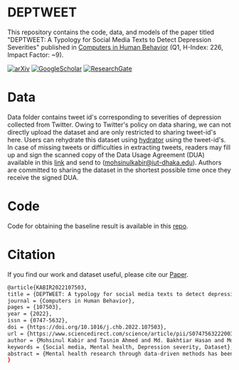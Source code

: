 # DEPTWEET
This repository contains the code, data, and models of the paper titled "DEPTWEET: A Typology for Social Media Texts to Detect Depression Severities" published in [Computers in Human Behavior](https://www.journals.elsevier.com/computers-in-human-behavior) (Q1, H-Index: 226, Impact Factor: ~9). 


[![arXiv](https://img.shields.io/badge/arXiv-2305.06595-b31b1b.svg)](https://arxiv.org/abs/2210.05372)
[![GoogleScholar](https://img.shields.io/badge/Google%20Scholar-4285F4?style=flat&logo=Google+Scholar&logoColor=white&color=gray&labelColor=4285F4)](https://tinyurl.com/3spp4bha)
[![ResearchGate](https://img.shields.io/badge/ResearchGate-00CCBB?style=flat&logo=ResearchGate&logoColor=white&color=gray&labelColor=00CCBB)](https://www.researchgate.net/publication/363944652_DEPTWEET_A_typology_for_social_media_texts_to_detect_depression_severities)


# Data
Data folder contains tweet id's corresponding to severities of depression collected from Twitter. Owing to Twitter's policy on data sharing, we can not directly upload the dataset and are only restricted to sharing tweet-id's here. Users can rehydrate this dataset using <a href=https://github.com/DocNow/hydrator>hydrator</a> using the tweet-id's.  <br/>
In case of missing tweets or difficulties in extracting tweets, readers may fill up and sign the scanned copy of the Data Usage Agreement (DUA) available in this [link](https://drive.google.com/file/d/1hXmr680rKtftDNcdj26dkEnLNB8A0bWa/view?usp=sharing) and send to (mohsinulkabir@iut-dhaka.edu). Authors are committed to sharing the dataset in the shortest possible time once they receive the signed DUA. 
# Code
Code for obtaining the baseline result is available in this <a href= https://github.com/tasnim7ahmed/Depression-In-Tweets>repo</a>.
# Citation
If you find our work and dataset useful, please cite our [Paper](https://www.sciencedirect.com/science/article/abs/pii/S0747563222003235).
```bash
@article{KABIR2022107503,
title = {DEPTWEET: A typology for social media texts to detect depression severities},
journal = {Computers in Human Behavior},
pages = {107503},
year = {2022},
issn = {0747-5632},
doi = {https://doi.org/10.1016/j.chb.2022.107503},
url = {https://www.sciencedirect.com/science/article/pii/S0747563222003235},
author = {Mohsinul Kabir and Tasnim Ahmed and Md. Bakhtiar Hasan and Md Tahmid Rahman Laskar and Tarun Kumar Joarder and Hasan Mahmud and Kamrul Hasan},
keywords = {Social media, Mental health, Depression severity, Dataset},
abstract = {Mental health research through data-driven methods has been hindered by a lack of standard typology and scarcity of adequate data. In this study, we leverage the clinical articulation of depression to build a typology for social media texts for detecting the severity of depression. It emulates the standard clinical assessment procedure Diagnostic and Statistical Manual of Mental Disorders (DSM-5) and Patient Health Questionnaire (PHQ-9) to encompass subtle indications of depressive disorders from tweets. Along with the typology, we present a new dataset of 40191 tweets labeled by expert annotators. Each tweet is labeled as ‘non-depressed’ or ‘depressed’. Moreover, three severity levels are considered for ‘depressed’ tweets: (1) mild, (2) moderate, and (3) severe. An associated confidence score is provided with each label to validate the quality of annotation. We examine the quality of the dataset via representing summary statistics while setting strong baseline results using attention-based models like BERT and DistilBERT. Finally, we extensively address the limitations of the study to provide directions for further research.}
}
```
